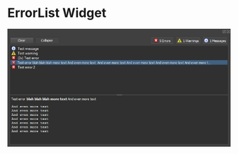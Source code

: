 # ErrorList Widget

![alt text](https://raw.githubusercontent.com/kaetemi/errorlist/master/doc/screenshot.png "Screenshot")
